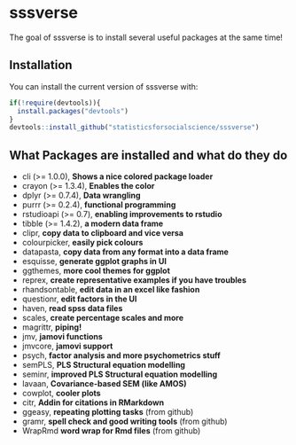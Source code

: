 
<!-- README.md is generated from README.Rmd. Please edit that file -->

# sssverse

The goal of sssverse is to install several useful packages at the same
time\!

## Installation

You can install the current version of sssverse with:

``` r
if(!require(devtools)){
  install.packages("devtools")
}
devtools::install_github("statisticsforsocialscience/sssverse")
```

## What Packages are installed and what do they do

  - cli (\>= 1.0.0), **Shows a nice colored package loader**
  - crayon (\>= 1.3.4), **Enables the color**
  - dplyr (\>= 0.7.4), **Data wrangling**
  - purrr (\>= 0.2.4), **functional programming**
  - rstudioapi (\>= 0.7), **enabling improvements to rstudio**
  - tibble (\>= 1.4.2), **a modern data frame**
  - clipr, **copy data to clipboard and vice versa**
  - colourpicker, **easily pick colours**
  - datapasta, **copy data from any format into a data frame**
  - esquisse, **generate ggplot graphs in UI**
  - ggthemes, **more cool themes for ggplot**
  - reprex, **create representative examples if you have troubles**
  - rhandsontable, **edit data in an excel like fashion**
  - questionr, **edit factors in the UI**
  - haven, **read spss data files**
  - scales, **create percentage scales and more**
  - magrittr, **piping\!**
  - jmv, **jamovi functions**
  - jmvcore, **jamovi support**
  - psych, **factor analysis and more psychometrics stuff**
  - semPLS, **PLS Structural equation modelling**
  - seminr, **improved PLS Structural equation modelling**
  - lavaan, **Covariance-based SEM (like AMOS)**
  - cowplot, **cooler plots**
  - citr, **Addin for citations in RMarkdown**
  - ggeasy, **repeating plotting tasks** (from github)
  - gramr, **spell check and good writing tools** (from github)
  - WrapRmd **word wrap for Rmd files** (from github)

